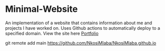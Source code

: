 # Minimal-Website
An implementation of a website that contains information about me and projects I have worked on. Uses Github actions to automatically deploy to a specified domain. View the site here [Portfolio](https://nkosimlaba.github.io/Portfolio-website/)


git remote add main https://github.com/NkosiMlaba/NkosiMlaba.github.io